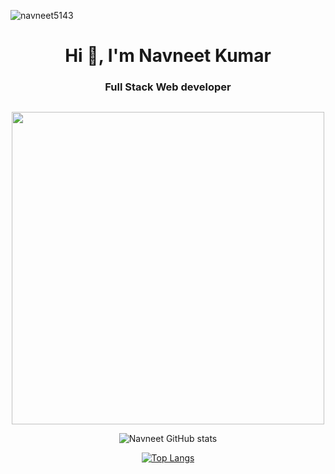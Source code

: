 <!--
- 👋 Hi, I’m @navneet5143
- 👀 I’m interested in ...
- 🌱 I’m currently learning ...
- 💞️ I’m looking to collaborate on ...
- 📫 How to reach me ...
-->
<!---
navneet5143/navneet5143 is a ✨ special ✨ repository because its `README.md` (this file) appears on your GitHub profile.
You can click the Preview link to take a look at your changes.
--->


<p align="left"> <img src="https://komarev.com/ghpvc/?username=navneet5143&label=Profile%20views&color=0e75b6&style=flat" alt="navneet5143" /> </p>

<h1 align="center">Hi 👋, I'm Navneet Kumar</h1>
<h3 align="center">Full Stack Web developer</h3>


<p align="center"> <a href="https://twitter.com/" target="blank"><img src="https://img.shields.io/twitter/follow/?logo=twitter&style=for-the-badge" alt="" /></a> </p>
<div align="center">
<img src="https://camo.githubusercontent.com/cae12fddd9d6982901d82580bdf321d81fb299141098ca1c2d4891870827bf17/68747470733a2f2f6d69726f2e6d656469756d2e636f6d2f6d61782f313336302f302a37513379765349765f7430696f4a2d5a2e676966" width="500px">
</div>
<div align="center">

![Navneet GitHub stats](https://github-readme-stats.vercel.app/api?username=navneet5143&show_icons=true&theme=radical)

[![Top Langs](https://github-readme-stats.vercel.app/api/top-langs/?username=navneet5143&hide=javascript,html&theme=radical)](https://github.com/navneet5143/github-readme-stats&theme=radical)

  </div>


<!-- <p align="center" ><img align="center" src="https://github-readme-streak-stats.herokuapp.com/?user=navneet5143&theme=radical" alt="navneet5143" /></p> -->

